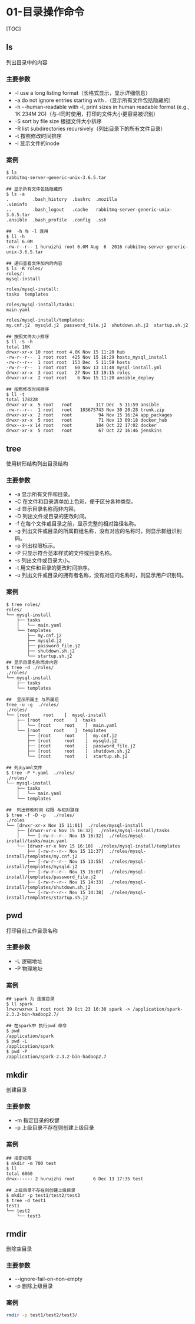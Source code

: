 #  01-目录操作命令

[TOC]

## ls

列出目录中的内容

### 主要参数

- -l    use a long listing format（长格式显示，显示详细信息）
- -a   do not ignore entries starting with .（显示所有文件包括隐藏的）
- -h  --human-readable  with -l, print sizes in human readable format (e.g., 1K 234M 2G)（与-l同时使用，打印的文件大小更容易被识别）
- -S   sort by file size  根据文件大小排序
- -R  list subdirectories recursively（列出目录下的所有文件目录）
- -t    按照修改时间排序
- -i    显示文件的inode

### 案例

```shell
$ ls
rabbitmq-server-generic-unix-3.6.5.tar

## 显示所有文件包括隐藏的
$ ls -a
.         .bash_history  .bashrc  .mozilla                                .viminfo
..        .bash_logout   .cache   rabbitmq-server-generic-unix-3.6.5.tar
.ansible  .bash_profile  .config  .ssh

##  -h 与 -l 连用
$ ll -h 
total 6.0M
-rw-r--r-- 1 huruizhi root 6.0M Aug  6  2016 rabbitmq-server-generic-unix-3.6.5.tar

## 递归查看文件加内的内容
$ ls -R roles/
roles/:
mysql-install

roles/mysql-install:
tasks  templates

roles/mysql-install/tasks:
main.yaml

roles/mysql-install/templates:
my.cnf.j2  mysqld.j2  password_file.j2  shutdown.sh.j2  startup.sh.j2

## 按照文件大小排序
$ ll -S -h
total 16K
drwxr-xr-x 10 root root 4.0K Nov 15 11:20 hub
-rw-r--r--  1 root root  425 Nov 15 16:29 hosts_mysql_install
-rw-r--r--  1 root root  153 Dec  5 11:59 hosts
-rw-r--r--  1 root root   60 Nov 13 13:48 mysql-install.yml
drwxr-xr-x  3 root root   27 Nov 13 19:15 roles
drwxr-xr-x  2 root root    6 Nov 15 11:20 ansible_deploy

## 按照修改时间排序
$ ll -t
total 178228
drwxr-xr-x  5 root   root         117 Dec  5 11:59 ansible
-rw-r--r--  1 root   root   103675743 Nov 30 20:28 trunk.zip
drwxr-xr-x  2 root   root          94 Nov 15 16:24 app_packages
drwxr-xr-x  5 root   root          71 Nov 13 09:18 docker_hub
drwx--x--x 14 root   root         184 Oct 22 17:02 docker
drwxr-xr-x  5 root   root          67 Oct 22 16:46 jenskins
```



## tree

使用树形结构列出目录结构

### 主要参数

- -a 显示所有文件和目录。
- -C 在文件和目录清单加上色彩，便于区分各种类型。
- -d 显示目录名称而非内容。
- -D 列出文件或目录的更改时间。
- -f 在每个文件或目录之前，显示完整的相对路径名称。
- -g 列出文件或目录的所属群组名称，没有对应的名称时，则显示群组识别码。
- -p 列出权限标示。
- -P 只显示符合范本样式的文件或目录名称。
- -s 列出文件或目录大小。
- -t 用文件和目录的更改时间排序。
- -u 列出文件或目录的拥有者名称，没有对应的名称时，则显示用户识别码。

### 案例

```shell
$ tree roles/
roles/
└── mysql-install
    ├── tasks
    │   └── main.yaml
    └── templates
        ├── my.cnf.j2
        ├── mysqld.j2
        ├── password_file.j2
        ├── shutdown.sh.j2
        └── startup.sh.j2
## 显示目录名称而非内容
$ tree -d ./roles/
./roles/
└── mysql-install
    ├── tasks
    └── templates

##  显示所属主 与所属组
tree -u -g  ./roles/
./roles/
└── [root     root    ]  mysql-install
    ├── [root     root    ]  tasks
    │   └── [root     root    ]  main.yaml
    └── [root     root    ]  templates
        ├── [root     root    ]  my.cnf.j2
        ├── [root     root    ]  mysqld.j2
        ├── [root     root    ]  password_file.j2
        ├── [root     root    ]  shutdown.sh.j2
        └── [root     root    ]  startup.sh.j2

## 列出yaml文件
$ tree -P *.yaml  ./roles/   
./roles/
└── mysql-install
    ├── tasks
    │   └── main.yaml
    └── templates
    
##  列出修改时间 权限 与相对路径
$ tree -f -D -p   ./roles/         
./roles
└── [drwxr-xr-x Nov 15 11:01]  ./roles/mysql-install
    ├── [drwxr-xr-x Nov 15 16:32]  ./roles/mysql-install/tasks
    │   └── [-rw-r--r-- Nov 15 16:32]  ./roles/mysql-install/tasks/main.yaml
    └── [drwxr-xr-x Nov 15 16:10]  ./roles/mysql-install/templates
        ├── [-rw-r--r-- Nov 15 11:37]  ./roles/mysql-install/templates/my.cnf.j2
        ├── [-rw-r--r-- Nov 15 13:55]  ./roles/mysql-install/templates/mysqld.j2
        ├── [-rw-r--r-- Nov 15 16:07]  ./roles/mysql-install/templates/password_file.j2
        ├── [-rw-r--r-- Nov 15 14:33]  ./roles/mysql-install/templates/shutdown.sh.j2
        └── [-rw-r--r-- Nov 15 14:38]  ./roles/mysql-install/templates/startup.sh.j2
```



## pwd

打印目前工作目录名称

### 主要参数

- -L  逻辑地址
- -P  物理地址

### 案例

```shell
## spark 为 连接目录
$ ll spark
lrwxrwxrwx 1 root root 39 Oct 23 16:30 spark -> /application/spark-2.3.2-bin-hadoop2.7/

## 在spark中 执行pwd 命令
$ pwd
/application/spark
$ pwd -L
/application/spark
$ pwd -P
/application/spark-2.3.2-bin-hadoop2.7
```

##  mkdir

创建目录

### 主要参数

- -m  指定目录的权健
- -p   上级目录不存在则创建上级目录

### 案例

```shell
## 指定权限
$ mkdir -m 700 test
$ ll
total 6060
drwx------ 2 huruizhi root       6 Dec 13 17:35 test

## 上级目录不存在则创建上级目录
$ mkdir -p test1/test2/test3
$ tree -d test1
test1
└── test2
    └── test3
```

## rmdir

删除空目录

### 主要参数

- --ignore-fail-on-non-empty
- -p 删除上级目录

### 案例

```bash
rmdir -p test1/test2/test3/
```

